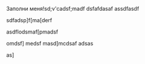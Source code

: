 Заполни меня!sd;v'cadsf;madf
dsfafdasaf
assdfasdf

sdfadsp]f[ma[derf

asdflodsmaf[pmadsf

omdsf]
medsf
masd]mcdsaf
adsas

as]